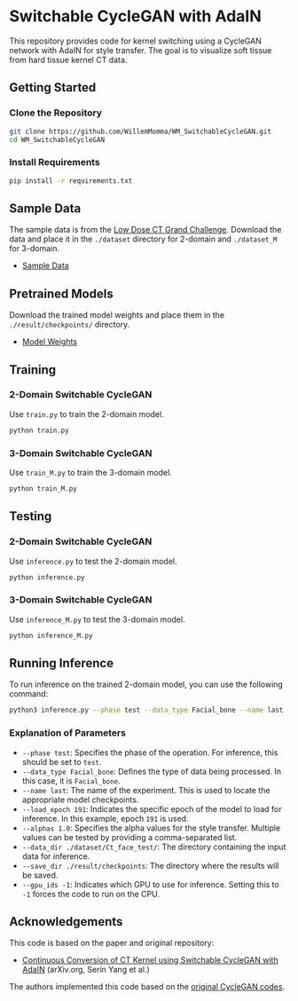 # Switchable CycleGAN with AdaIN

This repository provides code for kernel switching using a CycleGAN network with AdaIN for style transfer. The goal is to visualize soft tissue from hard tissue kernel CT data.

## Getting Started

### Clone the Repository
```bash
git clone https://github.com/WillemMomma/WM_SwitchableCycleGAN.git
cd WM_SwitchableCycleGAN
```

### Install Requirements
```bash
pip install -r requirements.txt
```

## Sample Data
The sample data is from the [Low Dose CT Grand Challenge][aapm link]. Download the data and place it in the `./dataset` directory for 2-domain and `./dataset_M` for 3-domain.

- [Sample Data][data link]

## Pretrained Models
Download the trained model weights and place them in the `./result/checkpoints/` directory.

- [Model Weights][model link]

## Training

### 2-Domain Switchable CycleGAN
Use `train.py` to train the 2-domain model.
```bash
python train.py
```

### 3-Domain Switchable CycleGAN
Use `train_M.py` to train the 3-domain model.
```bash
python train_M.py
```

## Testing

### 2-Domain Switchable CycleGAN
Use `inference.py` to test the 2-domain model.
```bash
python inference.py
```

### 3-Domain Switchable CycleGAN
Use `inference_M.py` to test the 3-domain model.
```bash
python inference_M.py
```

## Running Inference

To run inference on the trained 2-domain model, you can use the following command:

```bash
python3 inference.py --phase test --data_type Facial_bone --name last --load_epoch 191 --alphas 1.0 --data_dir ./dataset/Ct_face_test/ --save_dir ./result/checkpoints --gpu_ids -1
```

### Explanation of Parameters

- `--phase test`: Specifies the phase of the operation. For inference, this should be set to `test`.
- `--data_type Facial_bone`: Defines the type of data being processed. In this case, it is `Facial_bone`.
- `--name last`: The name of the experiment. This is used to locate the appropriate model checkpoints.
- `--load_epoch 191`: Indicates the specific epoch of the model to load for inference. In this example, epoch `191` is used.
- `--alphas 1.0`: Specifies the alpha values for the style transfer. Multiple values can be tested by providing a comma-separated list.
- `--data_dir ./dataset/Ct_face_test/`: The directory containing the input data for inference.
- `--save_dir ./result/checkpoints`: The directory where the results will be saved.
- `--gpu_ids -1`: Indicates which GPU to use for inference. Setting this to `-1` forces the code to run on the CPU.

## Acknowledgements
This code is based on the paper and original repository:
- [Continuous Conversion of CT Kernel using Switchable CycleGAN with AdaIN][paper link] (arXiv.org, Serin Yang et al.)

The authors implemented this code based on the [original CycleGAN codes][CycleGAN link].

[aapm link]: https://www.aapm.org/grandchallenge/lowdosect/
[data link]: https://drive.google.com/drive/folders/1SM0_-vJYB6xoDo0OtROdyYB7zfgJJmOw?usp=sharing
[model link]: https://drive.google.com/drive/folders/1xiVxB79IjPTipJwzkV1t_095X1kXk4kP?usp=sharing
[paper link]: https://arxiv.org/abs/2011.13150
[CycleGAN link]: https://github.com/junyanz/pytorch-CycleGAN-and-pix2pix
